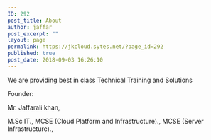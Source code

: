 ```yaml
---
ID: 292
post_title: About
author: jaffar
post_excerpt: ""
layout: page
permalink: https://jkcloud.sytes.net/?page_id=292
published: true
post_date: 2018-09-03 16:26:10
---
```

We are providing best in class Technical Training and Solutions

Founder:

Mr. Jaffarali khan,

M.Sc IT., MCSE (Cloud Platform and Infrastructure)., MCSE (Server Infrastructure).,
